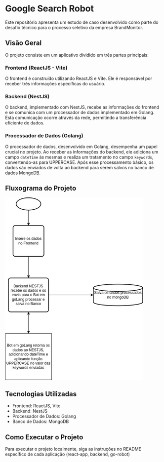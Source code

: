 # Google Search Robot

Este repositório apresenta um estudo de caso desenvolvido como parte do desafio técnico para o processo seletivo da empresa BrandMonitor.

## Visão Geral

O projeto consiste em um aplicativo dividido em três partes principais:

### Frontend (ReactJS - Vite)
O frontend é construído utilizando ReactJS e Vite. Ele é responsável por receber três informações específicas do usuário.

### Backend (NestJS)
O backend, implementado com NestJS, recebe as informações do frontend e se comunica com um processador de dados implementado em Golang. Esta comunicação ocorre através da rede, permitindo a transferência eficiente de dados.

### Processador de Dados (Golang)
O processador de dados, desenvolvido em Golang, desempenha um papel crucial no projeto. Ao receber as informações do backend, ele adiciona um campo `dateTime` às mesmas e realiza um tratamento no campo `keywords`, convertendo-as para UPPERCASE. Após esse processamento básico, os dados são enviados de volta ao backend para serem salvos no banco de dados MongoDB.

## Fluxograma do Projeto

![Fluxograma](https://github.com/whalyf/google-search-robot/blob/master/data-flow.jpg)

## Tecnologias Utilizadas
- Frontend: ReactJS, Vite
- Backend: NestJS
- Processador de Dados: Golang
- Banco de Dados: MongoDB

## Como Executar o Projeto

Para executar o projeto localmente, siga as instruções no README específico de cada aplicação (react-app, backend, go-robot)
